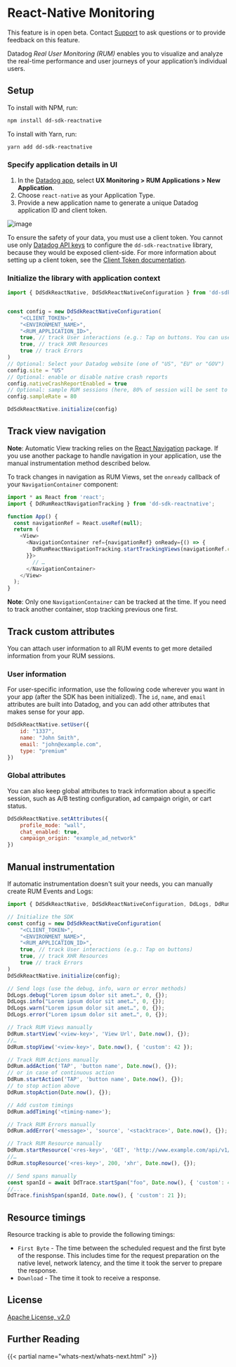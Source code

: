 # React-Native Monitoring


<div class="alert alert-warning">
This feature is in open beta. Contact <a href="https://docs.datadoghq.com/help/">Support</a> to ask questions or to provide feedback on this feature.
</div>

Datadog *Real User Monitoring (RUM)* enables you to visualize and analyze the real-time performance and user journeys of your application’s individual users.

## Setup

To install with NPM, run:

```sh
npm install dd-sdk-reactnative
```

To install with Yarn, run:

```sh
yarn add dd-sdk-reactnative
```

### Specify application details in UI

1. In the [Datadog app][1], select **UX Monitoring > RUM Applications > New Application**.
2. Choose `react-native` as your Application Type.
3. Provide a new application name to generate a unique Datadog application ID and client token.

![image][2]

To ensure the safety of your data, you must use a client token. You cannot use only [Datadog API keys][3] to configure the `dd-sdk-reactnative` library, because they would be exposed client-side. For more information about setting up a client token, see the [Client Token documentation][4].

### Initialize the library with application context

```js
import { DdSdkReactNative, DdSdkReactNativeConfiguration } from 'dd-sdk-reactnative';


const config = new DdSdkReactNativeConfiguration(
    "<CLIENT_TOKEN>", 
    "<ENVIRONMENT_NAME>", 
    "<RUM_APPLICATION_ID>",
    true, // track User interactions (e.g.: Tap on buttons. You can use 'accessibilityLabel' element property to give tap action the name, otherwise element type will be reported)
    true, // track XHR Resources
    true // track Errors
)
// Optional: Select your Datadog website (one of "US", "EU" or "GOV")
config.site = "US"
// Optional: enable or disable native crash reports
config.nativeCrashReportEnabled = true
// Optional: sample RUM sessions (here, 80% of session will be sent to Datadog. Default = 100%)
config.sampleRate = 80

DdSdkReactNative.initialize(config)
```

## Track view navigation

**Note**: Automatic View tracking relies on the [React Navigation](https://reactnavigation.org/) package. If you use another package to handle navigation in your application, use the manual instrumentation method described below.

To track changes in navigation as RUM Views, set the `onready` callback of your `NavigationContainer` component:

```js
import * as React from 'react';
import { DdRumReactNavigationTracking } from 'dd-sdk-reactnative';

function App() {
  const navigationRef = React.useRef(null);
  return (
    <View>
      <NavigationContainer ref={navigationRef} onReady={() => {
        DdRumReactNavigationTracking.startTrackingViews(navigationRef.current)
      }}>
        // …
      </NavigationContainer>
    </View>
  );
}
```
**Note**: Only one `NavigationContainer` can be tracked at the time. If you need to track another container, stop tracking previous one first.

## Track custom attributes

You can attach user information to all RUM events to get more detailed information from your RUM sessions. 

### User information

For user-specific information, use the following code wherever you want in your app (after the SDK has been initialized). The `id`, `name`, and `email` attributes are built into Datadog, and you can add other attributes that makes sense for your app.

```js
DdSdkReactNative.setUser({
    id: "1337", 
    name: "John Smith", 
    email: "john@example.com", 
    type: "premium"
})
```

### Global attributes

You can also keep global attributes to track information about a specific session, such as A/B testing configuration, ad campaign origin, or cart status.

```js
DdSdkReactNative.setAttributes({
    profile_mode: "wall",
    chat_enabled: true,
    campaign_origin: "example_ad_network"
})
```

## Manual instrumentation

If automatic instrumentation doesn't suit your needs, you can manually create RUM Events and Logs:

```js
import { DdSdkReactNative, DdSdkReactNativeConfiguration, DdLogs, DdRum } from 'dd-sdk-reactnative';

// Initialize the SDK
const config = new DdSdkReactNativeConfiguration(
    "<CLIENT_TOKEN>",
    "<ENVIRONMENT_NAME>",
    "<RUM_APPLICATION_ID>",
    true, // track User interactions (e.g.: Tap on buttons)
    true, // track XHR Resources
    true // track Errors
)
DdSdkReactNative.initialize(config);

// Send logs (use the debug, info, warn or error methods)
DdLogs.debug("Lorem ipsum dolor sit amet…", 0, {});
DdLogs.info("Lorem ipsum dolor sit amet…", 0, {});
DdLogs.warn("Lorem ipsum dolor sit amet…", 0, {});
DdLogs.error("Lorem ipsum dolor sit amet…", 0, {});

// Track RUM Views manually
DdRum.startView('<view-key>', 'View Url', Date.now(), {});
//…
DdRum.stopView('<view-key>', Date.now(), { 'custom': 42 });

// Track RUM Actions manually
DdRum.addAction('TAP', 'button name', Date.now(), {});
// or in case of continuous action
DdRum.startAction('TAP', 'button name', Date.now(), {});
// to stop action above
DdRum.stopAction(Date.now(), {});

// Add custom timings
DdRum.addTiming('<timing-name>');

// Track RUM Errors manually
DdRum.addError('<message>', 'source', '<stacktrace>', Date.now(), {});

// Track RUM Resource manually
DdRum.startResource('<res-key>', 'GET', 'http://www.example.com/api/v1/test', Date.now(), {} );
//…
DdRum.stopResource('<res-key>', 200, 'xhr', Date.now(), {});

// Send spans manually
const spanId = await DdTrace.startSpan("foo", Date.now(), { 'custom': 42 });
//...
DdTrace.finishSpan(spanId, Date.now(), { 'custom': 21 });
```

## Resource timings

Resource tracking is able to provide the following timings:

* `First Byte` - The time between the scheduled request and the first byte of the response. This includes time for the request preparation on the native level, network latency, and the time it took the server to prepare the response.
* `Download` - The time it took to receive a response.

## License

[Apache License, v2.0](LICENSE)

## Further Reading

{{< partial name="whats-next/whats-next.html" >}}

[1]: https://app.datadoghq.com/rum/application/create
[2]: https://raw.githubusercontent.com/DataDog/dd-sdk-reactnative/main/docs/image_reactnative.png
[3]: https://docs.datadoghq.com/account_management/api-app-keys/#api-keys
[4]: https://docs.datadoghq.com/account_management/api-app-keys/#client-tokens
